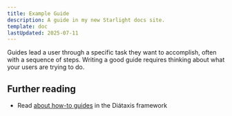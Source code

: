 ```yaml
---
title: Example Guide
description: A guide in my new Starlight docs site.
template: doc
lastUpdated: 2025-07-11
---
```


Guides lead a user through a specific task they want to accomplish, often with a sequence of steps.
Writing a good guide requires thinking about what your users are trying to do.

## Further reading

- Read [about how-to guides](https://diataxis.fr/how-to-guides/) in the Diátaxis framework
